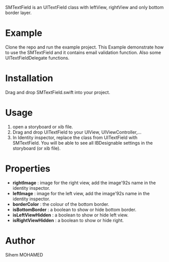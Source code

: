 
SMTextField is an UITextField class with leftView, rightView and only bottom border layer.

# Example

Clone the repo and run the example project. This Example demonstrate how to use the SMTextField and it contains email validation function. Also some UITextFieldDelegate functions.

# Installation

Drag and drop SMTextField.swift into your project.

# Usage

1. open a storyboard or xib file.
2. Drag and drop UITextField to your UIView, UIViewController,...
3. In Identity inspector, replace the class from UITextField with SMTextField. You will be able to see all IBDesignable settings in the storyboard (or xib file).

# Properties

- **rightImage** : image for the right view, add the image\'92s name in the identity inspector.
- **leftImage** : image for the left view, add the image\'92s name in the identity inspector.
- **borderColor** : the colour of the bottom border.
- **isBottomBorder** : a boolean to show or hide bottom border.
- **isLeftViewHidden** : a boolean to show or hide left view.
- **isRightViewHidden** : a boolean to show or hide right.

# Author

Sihem MOHAMED
